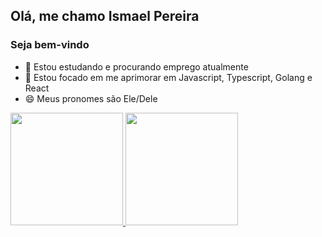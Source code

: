 ## Olá, me chamo Ismael Pereira
### Seja bem-vindo



- 🔭 Estou estudando e procurando emprego atualmente
- 🌱 Estou focado em me aprimorar em Javascript, Typescript, Golang e React
- 😄 Meus pronomes são Ele/Dele

<div>
<a href="https://github.com/seu-usuário-aqui">
<img height="180em" src="https://github-readme-stats.vercel.app/api/top-langs/?username=ismaelpereira&layout=compact&langs_count=7&theme=dracula"/>
<img height="180em" src="https://github-readme-stats.vercel.app/api?username=ismaelpereira&show_icons=true&theme=dracula&include_all_commits=true&count_private=true"/>
</div>
  
  
